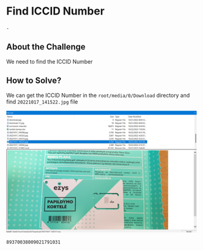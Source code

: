 # Find ICCID Number
`-`

## About the Challenge
We need to find the ICCID Number

## How to Solve?
We can get the ICCID Number in the `root/media/0/Download` directory and find `20221017_141522.jpg` file

![iccid](images/iccid.png)

```
89370038009021791031
```